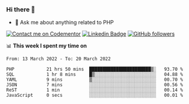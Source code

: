 ### Hi there 👋

<!--
**mustafaculban/mustafaculban** is a ✨ _special_ ✨ repository because its `README.md` (this file) appears on your GitHub profile.

Here are some ideas to get you started:

- 🌱 I’m currently learning ...
- 👯 I’m looking to collaborate on ...
- 🤔 I’m looking for help with ...
- 📫 How to reach me: ...
- 😄 Pronouns: ...
- ⚡ Fun fact: ...

-->
- 💬 Ask me about anything related to PHP

[![Contact me on Codementor](https://www.codementor.io/m-badges/karamusluk/book-session.svg)](https://www.codementor.io/@karamusluk?refer=badge)
[![Linkedin Badge](https://img.shields.io/badge/-Mustafa%20Culban-blue?style=social&logo=Linkedin&logoColor=blue&link=https://www.linkedin.com/in/mustafaculban/)](https://www.linkedin.com/in/mustafaculban/) 
[![GitHub followers](https://img.shields.io/github/followers/karamusluk?label=Follow&style=social)](https://github.com/karamusluk/?tab=follow)


📊 **This week I spent my time on**
<!--START_SECTION:waka-->

```text
From: 13 March 2022 - To: 20 March 2022

PHP            21 hrs 50 mins  ███████████████████████▒░   93.70 %
SQL            1 hr 8 mins     █▒░░░░░░░░░░░░░░░░░░░░░░░   04.88 %
YAML           9 mins          ▒░░░░░░░░░░░░░░░░░░░░░░░░   00.70 %
JSON           7 mins          ░░░░░░░░░░░░░░░░░░░░░░░░░   00.56 %
ReST           1 min           ░░░░░░░░░░░░░░░░░░░░░░░░░   00.14 %
JavaScript     0 secs          ░░░░░░░░░░░░░░░░░░░░░░░░░   00.01 %
```

<!--END_SECTION:waka-->

